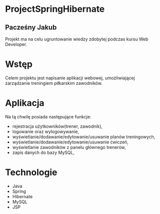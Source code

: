 # ProjectSpringHibernate
## Pacześny Jakub
Projekt ma na celu ugruntowanie wiedzy zdobytej podczas kursu Web Developer.

# Wstęp
Celem projektu jest napisanie aplikacji webowej, umożliwiającej zarządzanie treningiem piłkarskim zawodników.

# Aplikacja
Na tą chwilę posiada następujące funkcje:
- rejestracja użytkowników(trener, zawodnik),
- logowanie oraz wylogowywanie,
- wyświetlanie/dodawanie/edytowanie/usuwanie planów treningowych,
- wyświetlanie/dodawanie/edytowanie/usuwanie ćwiczeń,
- wyświetlanie zawodników z panelu głównego trenerów,
- zapis danych do bazy MySQL,

# Technologie
- Java
- Spring
- Hibernate
- MySQL
- JSP
